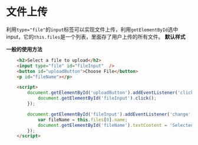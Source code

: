 # 文件上传

利用`type="file"`的`input`标签可以实现文件上传，利用`getElementById`选中input，它的`this.files`是一个列表，里面存了用户上传的所有文件。
**默认样式**







**一般的使用方法**

```html
	<h2>Select a file to upload</h2>
    <input type="file" id="fileInput"  />
    <button id="uploadButton">Choose File</button>
    <p id="fileName"></p>

    <script>
        document.getElementById('uploadButton').addEventListener('click', function() {
            document.getElementById('fileInput').click();
        });

        document.getElementById('fileInput').addEventListener('change', function() {
            var fileName = this.files[0].name;
            document.getElementById('fileName').textContent = 'Selected file: ' + fileName;
        });
    </script>
```

